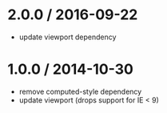 
2.0.0 / 2016-09-22
==================

* update viewport dependency

1.0.0 / 2014-10-30
==================

 * remove computed-style dependency
 * update viewport (drops support for IE < 9)
